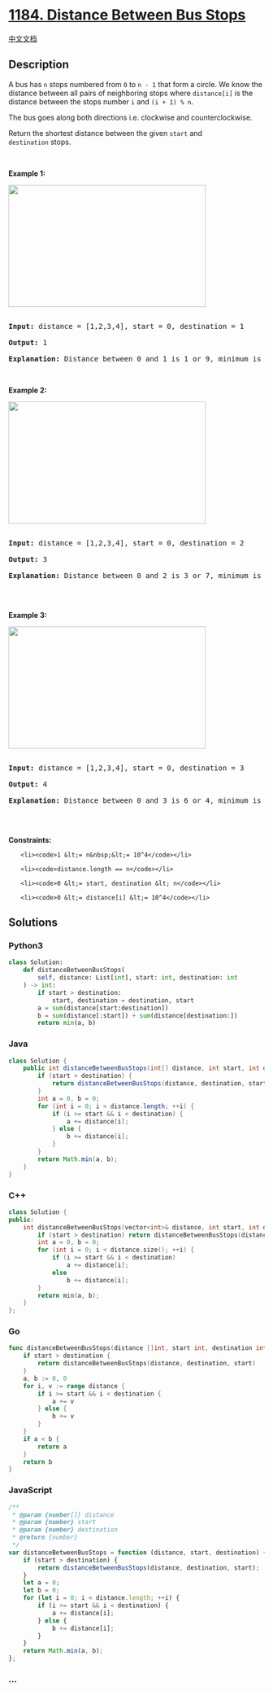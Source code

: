 # [1184. Distance Between Bus Stops](https://leetcode.com/problems/distance-between-bus-stops)

[中文文档](/solution/1100-1199/1184.Distance%20Between%20Bus%20Stops/README.md)

## Description

<p>A bus&nbsp;has <code>n</code> stops numbered from <code>0</code> to <code>n - 1</code> that form&nbsp;a circle. We know the distance between all pairs of neighboring stops where <code>distance[i]</code> is the distance between the stops number&nbsp;<code>i</code> and <code>(i + 1) % n</code>.</p>

<p>The bus goes along both directions&nbsp;i.e. clockwise and counterclockwise.</p>

<p>Return the shortest distance between the given&nbsp;<code>start</code>&nbsp;and <code>destination</code>&nbsp;stops.</p>

<p>&nbsp;</p>

<p><strong class="example">Example 1:</strong></p>

<p><img alt="" src="https://fastly.jsdelivr.net/gh/doocs/leetcode@main/solution/1100-1199/1184.Distance%20Between%20Bus%20Stops/images/untitled-diagram-1.jpg" style="width: 388px; height: 240px;" /></p>

<pre>

<strong>Input:</strong> distance = [1,2,3,4], start = 0, destination = 1

<strong>Output:</strong> 1

<strong>Explanation:</strong> Distance between 0 and 1 is 1 or 9, minimum is 1.</pre>

<p>&nbsp;</p>

<p><strong class="example">Example 2:</strong></p>

<p><img alt="" src="https://fastly.jsdelivr.net/gh/doocs/leetcode@main/solution/1100-1199/1184.Distance%20Between%20Bus%20Stops/images/untitled-diagram-1-1.jpg" style="width: 388px; height: 240px;" /></p>

<pre>

<strong>Input:</strong> distance = [1,2,3,4], start = 0, destination = 2

<strong>Output:</strong> 3

<strong>Explanation:</strong> Distance between 0 and 2 is 3 or 7, minimum is 3.

</pre>

<p>&nbsp;</p>

<p><strong class="example">Example 3:</strong></p>

<p><img alt="" src="https://fastly.jsdelivr.net/gh/doocs/leetcode@main/solution/1100-1199/1184.Distance%20Between%20Bus%20Stops/images/untitled-diagram-1-2.jpg" style="width: 388px; height: 240px;" /></p>

<pre>

<strong>Input:</strong> distance = [1,2,3,4], start = 0, destination = 3

<strong>Output:</strong> 4

<strong>Explanation:</strong> Distance between 0 and 3 is 6 or 4, minimum is 4.

</pre>

<p>&nbsp;</p>

<p><strong>Constraints:</strong></p>

<ul>

    <li><code>1 &lt;= n&nbsp;&lt;= 10^4</code></li>

    <li><code>distance.length == n</code></li>

    <li><code>0 &lt;= start, destination &lt; n</code></li>

    <li><code>0 &lt;= distance[i] &lt;= 10^4</code></li>

</ul>

## Solutions

<!-- tabs:start -->

### **Python3**

```python
class Solution:
    def distanceBetweenBusStops(
        self, distance: List[int], start: int, destination: int
    ) -> int:
        if start > destination:
            start, destination = destination, start
        a = sum(distance[start:destination])
        b = sum(distance[:start]) + sum(distance[destination:])
        return min(a, b)
```

### **Java**

```java
class Solution {
    public int distanceBetweenBusStops(int[] distance, int start, int destination) {
        if (start > destination) {
            return distanceBetweenBusStops(distance, destination, start);
        }
        int a = 0, b = 0;
        for (int i = 0; i < distance.length; ++i) {
            if (i >= start && i < destination) {
                a += distance[i];
            } else {
                b += distance[i];
            }
        }
        return Math.min(a, b);
    }
}
```

### **C++**

```cpp
class Solution {
public:
    int distanceBetweenBusStops(vector<int>& distance, int start, int destination) {
        if (start > destination) return distanceBetweenBusStops(distance, destination, start);
        int a = 0, b = 0;
        for (int i = 0; i < distance.size(); ++i) {
            if (i >= start && i < destination)
                a += distance[i];
            else
                b += distance[i];
        }
        return min(a, b);
    }
};
```

### **Go**

```go
func distanceBetweenBusStops(distance []int, start int, destination int) int {
	if start > destination {
		return distanceBetweenBusStops(distance, destination, start)
	}
	a, b := 0, 0
	for i, v := range distance {
		if i >= start && i < destination {
			a += v
		} else {
			b += v
		}
	}
	if a < b {
		return a
	}
	return b
}
```

### **JavaScript**

```js
/**
 * @param {number[]} distance
 * @param {number} start
 * @param {number} destination
 * @return {number}
 */
var distanceBetweenBusStops = function (distance, start, destination) {
    if (start > destination) {
        return distanceBetweenBusStops(distance, destination, start);
    }
    let a = 0;
    let b = 0;
    for (let i = 0; i < distance.length; ++i) {
        if (i >= start && i < destination) {
            a += distance[i];
        } else {
            b += distance[i];
        }
    }
    return Math.min(a, b);
};
```

### **...**

```

```

<!-- tabs:end -->
